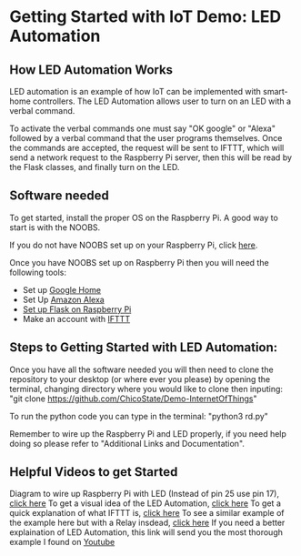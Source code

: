 # Getting Started with IoT Demo: LED Automation

## How LED Automation Works
LED automation is an example of how IoT can be implemented with smart-home controllers. The LED Automation allows user to turn on an LED with a verbal command.

To activate the verbal commands one must say "OK google" or "Alexa" followed by a verbal command that the user programs themselves. Once the commands are accepted, the request will be sent to IFTTT, which will send a network request to the Raspberry Pi server, then this will be read by the Flask classes, and finally turn on the LED.

## Software needed
To get started, install the proper OS on the Raspberry Pi. A good way to start is with the NOOBS.

If you do not have NOOBS set up on your Raspberry Pi, click [here](https://www.raspberrypi.org/downloads/noobs/).

Once you have NOOBS set up on Raspberry Pi then you will need the following tools:

* Set up [Google Home](https://support.google.com/googlehome/answer/7126472?hl=en)
* Set Up [Amazon Alexa](https://www.amazon.com/gp/help/customer/display.html?nodeId=201601770)
* [Set up Flask on Raspberry Pi](https://projects.raspberrypi.org/en/projects/python-web-server-with-flask/)
* Make an account with [IFTTT](https://ifttt.com/discover)

## Steps to Getting Started with LED Automation:

Once you have all the software needed you will then need to clone the repository to your desktop (or where ever you please) by opening the terminal, changing directory where you would like to clone then inputing:
   "git clone https://github.com/ChicoState/Demo-InternetOfThings"
   
   To run the python code you can type in the terminal:
   "python3 rd.py"
   
   Remember to wire up the Raspberry Pi and LED properly, if you need help doing so please refer to "Additional Links and Documentation".

##  Helpful Videos to get Started
Diagram to wire up Raspberry Pi with LED (Instead of pin 25 use pin 17), [click here](https://cdn.sparkfun.com/assets/e/1/4/c/a/528bd59d757b7f65548b4567.png)
To get a visual idea of the LED Automation, [click here](https://www.youtube.com/watch?v=zp-HlLbT-xA)
To get a quick explanation of what IFTTT is, [click here](https://www.youtube.com/watch?v=YV3DEmmDHdc)
To see a similar example of the example here but with a Relay insdead, [click here](http://www.instructables.com/id/Google-Home-Raspberry-Pi-Power-Strip/)
If you need a better explaination of LED Automation, this link will send you the most thorough example I found on [Youtube](https://www.youtube.com/watch?v=1Eo9NSiS3Y8)

